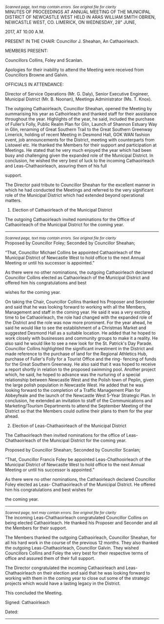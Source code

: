 *<small>Scanned page, text may contain errors. See original file for clarity</small>*  
MINUTES OF PROCEEDINGS AT ANNUAL MEETING OF THE MUNICIPAL
DISTRICT OF NEWCASTLE WEST HELD IN ARAS WILLIAM SMITH
OBRIEN, NEWCASTLE WEST, CO. LIMERICK, ON WEDNESDAY, 28" JUNE,

2017, AT 10.00 A.M.

PRESENT IN THE CHAIR: Councillor J. Sheahan, An Cathaoirleach.

MEMBERS PRESENT:

Councillors Collins, Foley and Scanlan.

Apologies for their inability to attend the Meeting were received from Councillors Browne and
Galvin.

OFFICIALS IN ATTENDANCE:

Director of Service Operations (Mr. G. Daly), Senior Executive Engineer, Municipal District (Mr. B.
Noonan), Meetings Administrator (Ms. T. Knox).

The outgoing Cathaoirleach, Councillor Sheahan, opened the Meeting by summarising his year as
Cathoirleach and thanked staff for their assistance throughout the year. Highlights of the year, he
said, included the purchase of Fuller’s Folly, Public Realm Plan for Glin, Launch of Shannon Estuary
Way in Glin, renaming of Great Southern Trail to the Great Southern Greenway Limerick, holding
of recent Meeting in Desmond Hall, GOK WAN fashion event, job announcements for the District,
meeting with counterparts from Listowel etc. He thanked the Members for their support and
participation at Meetings. He stated that he very much enjoyed the year which had been busy and
challenging given the expanded role of the Municipal District. In conclusion, he wished the very
best of luck to the incoming Cathaoirleach and Leas-Chathaoirleach, assuring them of his full

support.

The Director paid tribute to Councillor Sheahan for the excellent manner in which he had
conducted the Meetings and referred to the very significant role of the Municipal District which
had extended beyond operational matters.

1. Election of Cathaoirleach of the Municipal District

The outgoing Cathaoirleach invited nominations for the Office of Cathaoirleach of the Municipal
District for the coming year.

---
*<small>Scanned page, text may contain errors. See original file for clarity</small>*  
Proposed by Councillor Foley;
Seconded by Councillor Sheahan;

“That, Councillor Michael Collins be appointed Cathaoirleach of the Municipal District of Newcastle
West to hold office to the next Annual Meeting or until his successor is appointed.”

As there were no other nominations, the outgoing Cathaoirleach declared Councillor Collins
elected as Cathaoirleach of the Municipal District and offered him his congratulations and best

wishes for the coming year.

On taking the Chair, Councillor Collins thanked his Proposer and Seconder and said that he was
looking forward to working with all the Members, Management and staff in the coming year. He
said it was a very exciting time to be Cathaoirleach, the role had changed with the expanded role
of the District and the role was now more prominent. For the year ahead, he said he would like to
see the establishment of a Christmas Market and suggested Desmond Hall as a suitable location.
He added that he hoped to work closely with businesses and community groups to make it a
reality. He also said he would like to see a new look for the St. Patrick's Day Parade. Councillor
Collins highlighted the significant investment in the District and made reference to the purchase of
land for the Regional Athletics Hub, purchase of Fuller's Folly for a Tourist Office and the ring-
fencing of funds for the Great Southern Greenway. He also said that it was hoped to receive a
report shortly in relation to the proposed swimming pool. Another project which, he said, he
hoped to advance was the nurturing of a special relationship between Newcastle West and the
Polish town of Peplin, given the large polish population in Newcastle West. He added that he was
looking forward to the completion of a Traffic Management Plan for Abbeyfeale and the launch of
the Newcastle West 5-Year Strategic Plan. In conclusion, he extended an invitation to staff of the
Communications and Marketing/Tourism Departments to attend the September Meeting of the
District so that the Members could outline their plans to them for the year ahead.

2. Election of Leas-Chathaoirleach of the Municipal District

The Cathaoirleach then invited nominations for the office of Leas-Chathaoirleach of the Municipal
District for the coming year.

Proposed by Councillor Sheahan;
Seconded by Councillor Scanlan;

“That, Councillor Francis Foley be appointed Leas-Chathooirleach of the Municipal District of
Newcastle West to hold office to the next Annual Meeting or until his successor is appointed.”

As there were no other nominations, the Cathaoirleach declared Councillor Foley elected as Leas-
Chathaoirleach of the Municipal District. He offered him his congratulations and best wishes for

the coming year.

---
*<small>Scanned page, text may contain errors. See original file for clarity</small>*  
The incoming Leas-Chathaoirleach congratulated Councillor Collins on being elected Cathaoirleach.
He thanked his Proposer and Seconder and all the Members for their support.

The Members thanked the outgoing Cathaoirleach, Councillor Sheahan, for all his hard work in the
course of the previous 12 months. They also thanked the outgoing Leas-Chathaoirleach, Councillor
Galvin. They wished Councillors Collins and Foley the very best for their respective terms of office
and assured them of their full support.

The Director congratulated the incoming Cathaoirleach and Leas-Chathaoirleach on their election
and said that he was looking forward to working with them in the coming year to close out some
of the strategic projects which would have a lasting legacy in the District.

This concluded the Meeting.

Signed:
Cathaoirleach

Dated:

---
